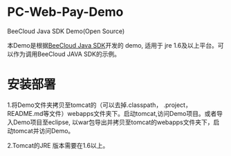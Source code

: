 # PC-Web-Pay-Demo

BeeCloud Java SDK Demo(Open Source)

本Demo是根据[BeeCloud Java SDK](https://github.com/beecloud/beecloud-java)开发的 demo, 适用于 jre 1.6及以上平台。可以作为调用BeeCloud JAVA SDK的示例。

# **安装部署**

1.将Demo文件夹拷贝至tomcat的（可以去掉.classpath， .project，README.md等文件）webapps文件夹下。启动tomcat,访问Demo项目。或者导入Demo项目至eclipse, 以war包导出并拷贝至tomcat的webapps文件夹下，启动tomcat并访问Demo。


2.Tomcat的JRE 版本需要在1.6以上。